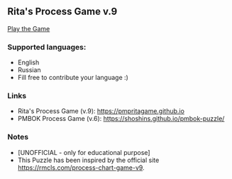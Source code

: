 ## Rita's Process Game v.9

[Play the Game](https://pmpritagame.github.io)

### Supported languages:
- English
- Russian
- Fill free to contribute your language :)

### Links
- Rita's Process Game (v.9): https://pmpritagame.github.io
- PMBOK Process Game (v.6): https://shoshins.github.io/pmbok-puzzle/

### Notes

- [UNOFFICIAL - only for educational purpose] 
- This Puzzle has been inspired by the official site https://rmcls.com/process-chart-game-v9.
